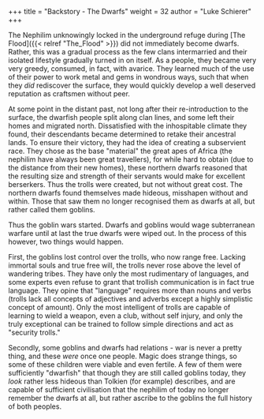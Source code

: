 +++
title = "Backstory - The Dwarfs"
weight = 32
author = "Luke Schierer"
+++

The Nephilim unknowingly locked in the underground refuge during [The
Flood]({{< relref "The_Flood" >}}) did not immediately become dwarfs.  Rather,
this was a gradual process as the few clans intermarried and their isolated
lifestyle gradually turned in on itself.  As a people, they became very very
greedy, consumed, in fact, with avarice.  They learned much of the use of their
power to work metal and gems in wondrous ways, such that when they *did*
rediscover the surface, they would quickly develop a well deserved reputation
as craftsmen without peer.  

At some point in the distant past, not long after their re-introduction to the
surface, the dwarfish people split along clan lines, and some left their homes
and migrated north.  Dissatisfied with the inhospitable climate they found,
their descendants became determined to retake their ancestral lands.  To ensure
their victory, they had the idea of creating a subservient race.  They chose as
the base "material" the great apes of Africa (the nephilim have always been great 
travellers), for while hard to obtain (due to the distance from their new homes), 
these northern dwarfs reasoned that the resulting size and strength of their 
servants would make for excellent berserkers.  Thus the trolls were created, but 
not without great cost.  The northern dwarfs found themselves made hideous, 
misshapen without and within.  Those that saw them no longer recognised them as 
dwarfs at all, but rather called them goblins.

Thus the goblin wars started.  Dwarfs and goblins would wage subterranean warfare
until at last the true dwarfs were wiped out.  In the process of this however,
two things would happen.  

First, the goblins lost control over the trolls, who now range free.  Lacking
immortal souls and true free will, the trolls never rose above the level of
wandering tribes.  They have only the most rudimentary of languages, and some
experts even refuse to grant that trollish communication is in fact true language.
They opine that "language" requires more than nouns and verbs (trolls lack all
concepts of adjectives and adverbs except a highly simplistic concept of
amount).  Only the most intelligent of trolls are capable of learning to wield a
weapon, even a club, without self injury, and only the truly exceptional can be
trained to follow simple directions and act as "security trolls."  

Secondly, some goblins and dwarfs had relations - war is never a pretty thing,
and these *were* once one people.  Magic does strange things, so some of these
children were viable and even fertile.  A few of them were sufficiently
"dwarfish" that though they are still called goblins today, they *look* rather
less hideous than Tolkien (for example) describes, and are capable of sufficient
civilisation that the nephilim of today no longer remember the dwarfs at all,
but rather ascribe to the goblins the full history of both peoples. 
